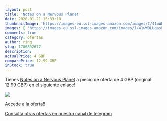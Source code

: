 ```yaml
---
layout: post
title: 'Notes on a Nervous Planet'
date: 2020-01-21 15:33:10
thumbnailImage: 'https://images-eu.ssl-images-amazon.com/images/I/41wWDLUqasL._SL200_.jpg'
images: [ 'https://images-eu.ssl-images-amazon.com/images/I/41wWDLUqasL._SL200_.jpg' ]
comments: true
category: ofertas
author: ring
slug: 1786892677
description:
actualPrice: 4 GBP
comparePrice: 12.99 GBP
inStock: true
---
```


Tienes [Notes on a Nervous Planet](https://www.amazon.com/dp/1786892677/?tag=redken08-20) a precio de oferta de 4 GBP (original: 12.99 GBP) en el siguiente enlace!

[![](https://images-eu.ssl-images-amazon.com/images/I/41wWDLUqasL._SL200_.jpg)](https://www.amazon.com/dp/1786892677/?tag=redken08-20)

[Accede a la oferta!!](https://www.amazon.com/dp/1786892677/?tag=redken08-20)

[Consulta otras ofertas en nuestro canal de telegram](https://t.me/s/ofertas25)
